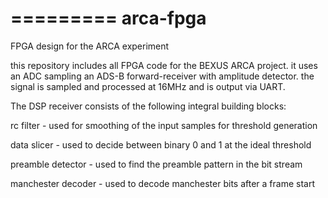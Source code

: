 =========
arca-fpga
=========

FPGA design for the ARCA experiment

this repository includes all FPGA code for the BEXUS ARCA project. it uses an ADC sampling an ADS-B forward-receiver with amplitude detector. the signal is sampled and processed at 16MHz and is output via UART.

The DSP receiver consists of the following integral building blocks:

rc filter - used for smoothing of the input samples for threshold generation

data slicer - used to decide between binary 0 and 1 at the ideal threshold

preamble detector - used to find the preamble pattern in the bit stream

manchester decoder - used to decode manchester bits after a frame start


